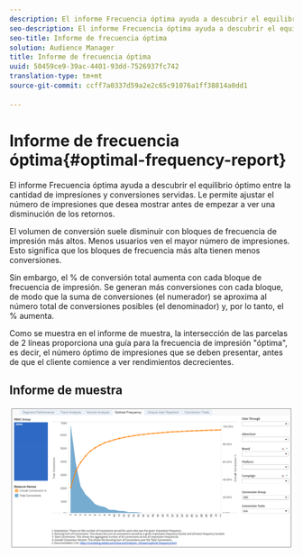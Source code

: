 ```yaml
---
description: El informe Frecuencia óptima ayuda a descubrir el equilibrio óptimo entre la cantidad de impresiones y conversiones servidas. Le permite ajustar el número de impresiones que desea mostrar antes de empezar a ver una disminución de los retornos.
seo-description: El informe Frecuencia óptima ayuda a descubrir el equilibrio óptimo entre la cantidad de impresiones y conversiones servidas. Le permite ajustar el número de impresiones que desea mostrar antes de empezar a ver una disminución de los retornos.
seo-title: Informe de frecuencia óptima
solution: Audience Manager
title: Informe de frecuencia óptima
uuid: 50459ce9-39ac-4401-93dd-7526937fc742
translation-type: tm+mt
source-git-commit: ccff7a0337d59a2e2c65c91076a1ff38814a0dd1

---
```



# Informe de frecuencia óptima{#optimal-frequency-report}

El informe Frecuencia óptima ayuda a descubrir el equilibrio óptimo entre la cantidad de impresiones y conversiones servidas. Le permite ajustar el número de impresiones que desea mostrar antes de empezar a ver una disminución de los retornos.

El volumen de conversión suele disminuir con bloques de frecuencia de impresión más altos. Menos usuarios ven el mayor número de impresiones. Esto significa que los bloques de frecuencia más alta tienen menos conversiones.

Sin embargo, el % de conversión total aumenta con cada bloque de frecuencia de impresión. Se generan más conversiones con cada bloque, de modo que la suma de conversiones (el numerador) se aproxima al número total de conversiones posibles (el denominador) y, por lo tanto, el % aumenta.

Como se muestra en el informe de muestra, la intersección de las parcelas de 2 líneas proporciona una guía para la frecuencia de impresión "óptima", es decir, el número óptimo de impresiones que se deben presentar, antes de que el cliente comience a ver rendimientos decrecientes.

## Informe de muestra

![](assets/optimal-frequency.png)

